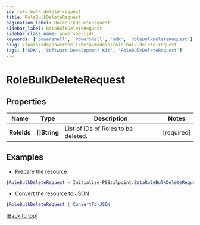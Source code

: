 ```yaml
---
id: role-bulk-delete-request
title: RoleBulkDeleteRequest
pagination_label: RoleBulkDeleteRequest
sidebar_label: RoleBulkDeleteRequest
sidebar_class_name: powershellsdk
keywords: ['powershell', 'PowerShell', 'sdk', 'RoleBulkDeleteRequest'] 
slug: /tools/sdk/powershell/beta/models/role-bulk-delete-request
tags: ['SDK', 'Software Development Kit', 'RoleBulkDeleteRequest']
---
```



# RoleBulkDeleteRequest

## Properties

Name | Type | Description | Notes
------------ | ------------- | ------------- | -------------
**RoleIds** |  **[]String** | List of IDs of Roles to be deleted. | [required]

## Examples

- Prepare the resource
```powershell
$RoleBulkDeleteRequest = Initialize-PSSailpoint.BetaRoleBulkDeleteRequest  -RoleIds [2c9180847812e0b1017817051919ecca, 2c9180887812e0b201781e129f151816]
```

- Convert the resource to JSON
```powershell
$RoleBulkDeleteRequest | ConvertTo-JSON
```


[[Back to top]](#) 

